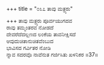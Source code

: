 +++
title = "೦೩೭ ತಾವು ಮತ್ರ್ಯರು"

+++
ತಾವು ಮತ್ರ್ಯರು ಪೂರ್ವಯುಗದವ  
ರಾವು ತಮ್ಮಂತರವ ನೋಡದೆ   
ದೇವರೆದೆದಲ್ಲಣದ ಲಂಕೆಯ ತಾವನೀಕ್ಷಿಸದೆ  
ಆವುದುಚಿತಾನುಚಿತವೆಂಬುದ  
ಭಾವಿಸದ ಗರ್ವಿತರ ನೋಡಿ  
ನ್ನಾವ ಸದರವೊ ನಾವೆನುತ ಗರ್ಜಿಸಿತು ಖಳನಿಕರ    ॥37॥